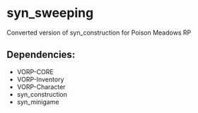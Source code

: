 # syn_sweeping
Converted version of syn_construction for Poison Meadows RP

## Dependencies:
- VORP-CORE
- VORP-Inventory
- VORP-Character
- syn_construction
- syn_minigame
